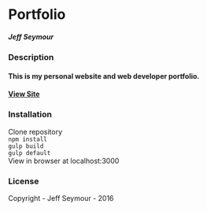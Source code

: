 # Portfolio
##### Jeff Seymour

### Description
#### This is my personal website and web developer portfolio.
#### [View Site](http://www.jeffseymour.me)

### Installation
Clone repository  
```npm install```  
```gulp build```  
```gulp default```  
View in browser at localhost:3000

### License
Copyright - Jeff Seymour - 2016
